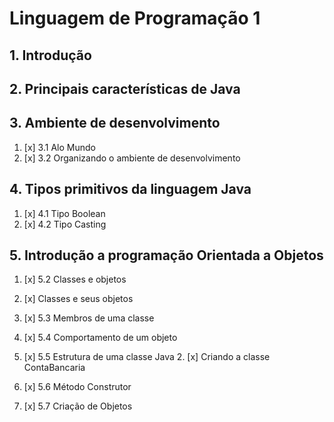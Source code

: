 # Linguagem de Programação 1

## 1. Introdução

## 2. Principais características de Java

## 3. Ambiente de desenvolvimento

1. [x] 3.1 Alo Mundo
1. [x] 3.2 Organizando o ambiente de desenvolvimento

## 4. Tipos primitivos da linguagem Java

1. [x] 4.1 Tipo Boolean
1. [x] 4.2 Tipo Casting

## 5. Introdução a programação Orientada a Objetos

1. [x] 5.2 Classes e objetos

2. [x] Classes e seus objetos

3. [x] 5.3 Membros de uma classe
4. [x] 5.4 Comportamento de um objeto
5. [x] 5.5 Estrutura de uma classe Java 2. [x] Criando a classe ContaBancaria

6. [x] 5.6 Método Construtor

7. [x] 5.7 Criação de Objetos

